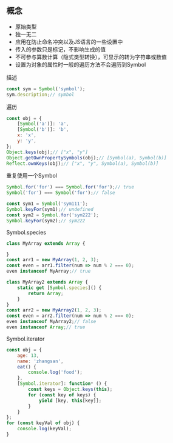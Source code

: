 
## 概念
- 原始类型
- 独一无二
- 应用在防止命名冲突以及JS语言的一些设置中
- 传入的参数只是标记，不影响生成的值
- 不可参与算数计算（隐式类型转换），可显示的转为字符串或数值
- 设置为对象的属性时一般的遍历方法不会遍历到Symbol

描述
```javascript
const sym = Symbol('symbol');
sym.description;// symbol
```

遍历
```javascript
const obj = {
    [Symbol('a')]: 'a',
    [Symbol('b')]: 'b',
    x: 'x',
    y: 'y',
};
Object.keys(obj);// ["x", "y"]
Object.getOwnPropertySymbols(obj);// [Symbol(a), Symbol(b)]
Reflect.ownKeys(obj);// ["x", "y", Symbol(a), Symbol(b)]
```

重复使用一个Symbol
```javascript
Symbol.for('for') === Symbol.for('for');// true
Symbol('for') === Symbol('for');// false

const sym1 = Symbol('sym111');
Symbol.keyFor(sym1);// undefined
const sym2 = Symbol.for('sym222');
Symbol.keyFor(sym2);// sym222

```

Symbol.species
```javascript
class MyArray extends Array {

}
const arr1 = new MyArray(1, 2, 3);
const even = arr1.filter(num => num % 2 === 0);
even instanceof MyArray;// true

class MyArray2 extends Array {
    static get [Symbol.species]() {
        return Array;
    }
}
const arr2 = new MyArray2(1, 2, 3);
const even = arr2.filter(num => num % 2 === 0);
even instanceof MyArray2;// false
even instanceof Array;// true

```

Symbol.iterator
```javascript
const obj = {
    age: 13,
    name: 'zhangsan',
    eat() {
        console.log('food');
    },
    [Symbol.iterator]: function* () {
        const keys = Object.keys(this);
        for (const key of keys) {
            yield [key, this[key]];
        }
    }
};
for (const keyVal of obj) {
    console.log(keyVal);
}
```